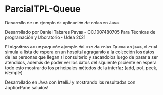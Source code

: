 # ParcialTPL-Queue
Desarrollo de un ejemplo de aplicación de colas en Java

Desarrollado por Daniel Tabares Pavas - CC.1007480705
Para Técnicas de programación y laboratorio - Udea 2021

El algoritmo es un pequeño ejemplo del uso de colas Queue
en java, el cual simula la lista de espera en un hospital
agragando a la colección los datos de las personas que llegan
al consultorio y sacandolos luego de pasar a ser atendidos, 
además de poder ver los datos del siguiente paciente en espera 
todo esto mostrando los principales métodos de la interfaz 
(add, poll, peek, isEmpty)

Desarrollado en Java con IntelliJ y mostrando los resultados
con JoptionPane
saludos!
